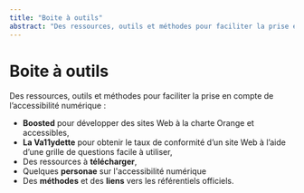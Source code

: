 ```yaml
---
title: "Boite à outils"
abstract: "Des ressources, outils et méthodes pour faciliter la prise en compte de l’accessibilité numérique"
---
```


# Boite à outils

Des ressources, outils et méthodes pour faciliter la prise en compte de l’accessibilité numérique :

- **Boosted** pour développer des sites Web à la charte Orange et accessibles,
- **La Va11ydette** pour obtenir le taux de conformité d’un site Web à l’aide d’une grille de questions facile à utiliser,
- Des ressources à **télécharger**,
- Quelques **personae** sur l'accessibilité numérique
- Des **méthodes** et des **liens** vers les référentiels officiels.
